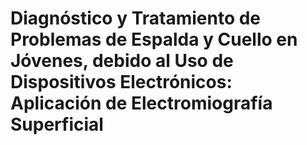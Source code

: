 # Diagnóstico y Tratamiento de Problemas de Espalda y Cuello en Jóvenes, debido al Uso de Dispositivos Electrónicos: Aplicación de Electromiografía Superficial
